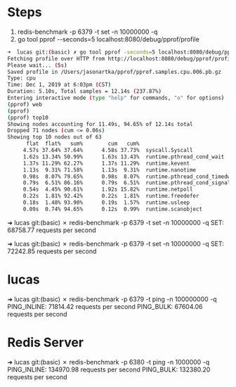# Steps
1. redis-benchmark -p 6379 -t set -n 10000000 -q
2. go tool pprof --seconds=5 localhost:8080/debug/pprof/profile

```bash
➜  lucas git:(basic) ✗ go tool pprof -seconds=5 localhost:8080/debug/pprof/profile
Fetching profile over HTTP from http://localhost:8080/debug/pprof/profile?seconds=5
Please wait... (5s)
Saved profile in /Users/jasonartka/pprof/pprof.samples.cpu.006.pb.gz
Type: cpu
Time: Dec 1, 2019 at 6:03pm (CST)
Duration: 5.10s, Total samples = 12.14s (237.87%)
Entering interactive mode (type "help" for commands, "o" for options)
(pprof) web
(pprof)
(pprof) top10
Showing nodes accounting for 11.49s, 94.65% of 12.14s total
Dropped 71 nodes (cum <= 0.06s)
Showing top 10 nodes out of 63
      flat  flat%   sum%        cum   cum%
     4.57s 37.64% 37.64%      4.58s 37.73%  syscall.Syscall
     1.62s 13.34% 50.99%      1.63s 13.43%  runtime.pthread_cond_wait
     1.37s 11.29% 62.27%      1.37s 11.29%  runtime.kevent
     1.13s  9.31% 71.58%      1.13s  9.31%  runtime.nanotime
     0.98s  8.07% 79.65%      0.98s  8.07%  runtime.pthread_cond_timedwait_relative_np
     0.79s  6.51% 86.16%      0.79s  6.51%  runtime.pthread_cond_signal
     0.54s  4.45% 90.61%      1.92s 15.82%  runtime.netpoll
     0.22s  1.81% 92.42%      0.22s  1.81%  runtime.freedefer
     0.18s  1.48% 93.90%      0.19s  1.57%  runtime.usleep
     0.09s  0.74% 94.65%      0.12s  0.99%  runtime.scanobject
```


➜  lucas git:(basic) ✗ redis-benchmark -p 6379 -t set -n 10000000 -q
SET: 68758.77 requests per second

➜  lucas git:(basic) ✗ redis-benchmark -p 6379 -t set -n 10000000 -q
SET: 72242.85 requests per second


# lucas
➜  lucas git:(basic) ✗ redis-benchmark -p 6379 -t ping -n 100000000 -q
PING_INLINE: 71814.42 requests per second
PING_BULK: 67604.06 requests per second

# Redis Server
➜  lucas git:(basic) ✗ redis-benchmark -p 6380 -t ping -n 1000000 -q
PING_INLINE: 134970.98 requests per second
PING_BULK: 132380.20 requests per second